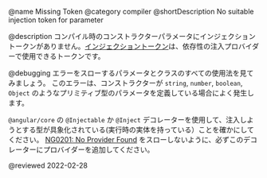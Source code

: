 @name Missing Token
@category compiler
@shortDescription No suitable injection token for parameter

@description
コンパイル時のコンストラクターパラメータにインジェクショントークンがありません。[インジェクショントークン](api/core/InjectionToken)は、依存性の注入プロバイダーで使用できるトークンです。

@debugging
エラーをスローするパラメータとクラスのすべての使用法を見てみましょう。
このエラーは、コンストラクターが `string`, `number`, `boolean`, `Object` のようなプリミティブ型のパラメータを定義している場合によく発生します。

`@angular/core` の `@Injectable` か `@Inject` デコレーターを使用して、注入しようとする型が具象化されている(実行時の実体を持っている）ことを確かにしてください。 [NG0201: No Provider Found](errors/NG0201) をスローしないように、必ずこのデコレーターにプロバイダーを追加してください。

<!-- links -->

<!-- external links -->

<!-- end links -->

@reviewed 2022-02-28
